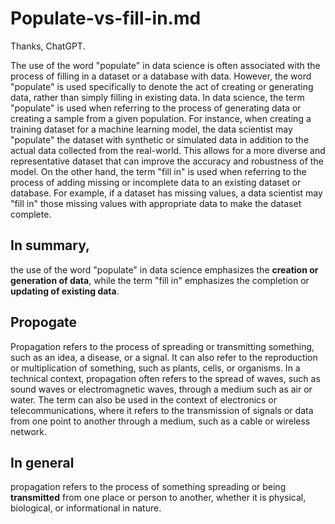 # Populate-vs-fill-in.md
Thanks, ChatGPT.

The use of the word "populate" in data science is often associated with the process of filling in a dataset or a database with data. However, the word "populate" is used specifically to denote the act of creating or generating data, rather than simply filling in existing data.
In data science, the term "populate" is used when referring to the process of generating data or creating a sample from a given population. For instance, when creating a training dataset for a machine learning model, the data scientist may "populate" the dataset with synthetic or simulated data in addition to the actual data collected from the real-world. This allows for a more diverse and representative dataset that can improve the accuracy and robustness of the model.
On the other hand, the term "fill in" is used when referring to the process of adding missing or incomplete data to an existing dataset or database. For example, if a dataset has missing values, a data scientist may "fill in" those missing values with appropriate data to make the dataset complete.

## In summary,
the use of the word "populate" in data science emphasizes the **creation or generation of data**, while the term "fill in" emphasizes the completion or **updating of existing data**.

## Propogate
Propagation refers to the process of spreading or transmitting something, such as an idea, a disease, or a signal. It can also refer to the reproduction or multiplication of something, such as plants, cells, or organisms.
In a technical context, propagation often refers to the spread of waves, such as sound waves or electromagnetic waves, through a medium such as air or water. The term can also be used in the context of electronics or telecommunications, where it refers to the transmission of signals or data from one point to another through a medium, such as a cable or wireless network.

## In general
propagation refers to the process of something spreading or being **transmitted** from one place or person to another, whether it is physical, biological, or informational in nature.

